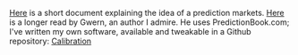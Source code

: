 [Here](https://nunosempere.github.io/calibration/prediction_explainer.pdf) is a short document explaining the idea of a prediction markets.
[Here](http://www.gwern.net/Prediction-markets) is a longer read by Gwern, an author I admire.
He uses PredictionBook.com; I've written my own software, available and tweakable in a Github repository: [Calibration](https://github.com/NunoSempere/calibration)

